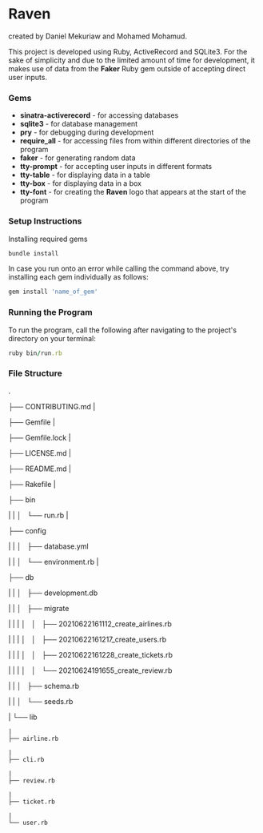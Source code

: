 # Raven

created by Daniel Mekuriaw and Mohamed Mohamud.

This project is developed using Ruby, ActiveRecord and SQLite3. For the sake of simplicity and due to the limited amount of time for development, it makes use of data from the **Faker** Ruby gem outside of accepting direct user inputs.

### Gems

* **sinatra-activerecord** - for accessing databases
* **sqlite3** - for database management
* **pry** - for debugging during development
* **require_all** - for accessing files from within different directories of the program
* **faker** - for generating random data
* **tty-prompt** - for accepting user inputs in different formats
* **tty-table** - for displaying data in a table
* **tty-box** - for displaying data in a box
* **tty-font** - for creating the **Raven** logo that appears at the start of the program

### Setup Instructions

Installing required gems
```Ruby 
bundle install
```

In case you run onto an error while calling the command above, try installing each gem individually as follows:
```Ruby
gem install 'name_of_gem'
```

### Running the Program
To run the program, call the following after navigating to the project's directory on your terminal:

```Ruby
ruby bin/run.rb
```

### File Structure

.

├── CONTRIBUTING.md
|

├── Gemfile
|

├── Gemfile.lock
|

├── LICENSE.md
|

├── README.md
|

├── Rakefile
|

├── bin

|   |
│   └── run.rb
|

├── config

|   |
│   ├── database.yml

|   |
│   └── environment.rb
|

├── db

|   |
│   ├── development.db

|   |
│   ├── migrate

|   |   |
│   │   ├── 20210622161112_create_airlines.rb

|   |   |
│   │   ├── 20210622161217_create_users.rb

|   |   |
│   │   ├── 20210622161228_create_tickets.rb

|   |   |
│   │   └── 20210624191655_create_review.rb

|   |
│   ├── schema.rb

|   |
│   └── seeds.rb

|
└── lib

    |
    ├── airline.rb

    |
    ├── cli.rb

    |
    ├── review.rb

    |
    ├── ticket.rb
    
    |
    └── user.rb